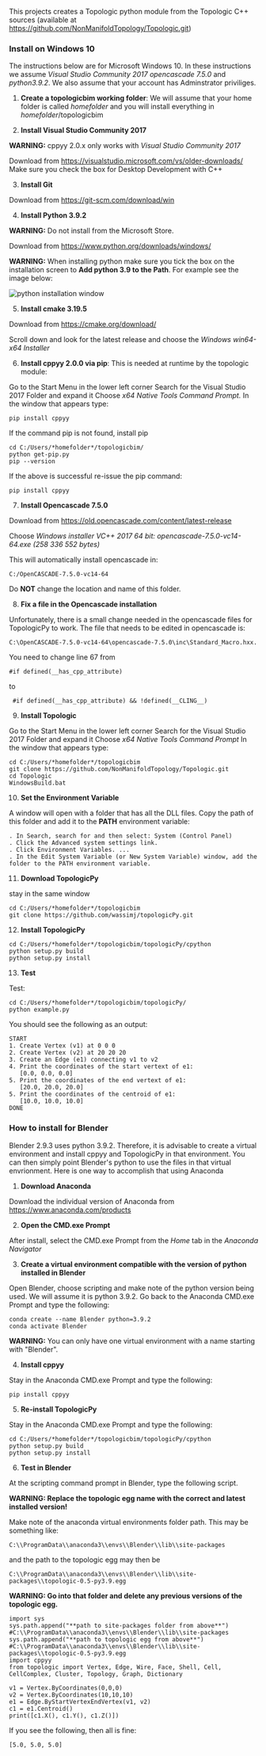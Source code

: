 This projects creates a Topologic python module from the Topologic C++ sources (available at https://github.com/NonManifoldTopology/Topologic.git)

### Install on Windows 10

The instructions below are for Microsoft Windows 10. In these instructions we assume *Visual Studio Community 2017* *opencascade 7.5.0* and *python3.9.2*. We also assume that your account has Adminstrator priviliges.

1. **Create a topologicbim working folder**: We will assume that your home folder is called *homefolder* and you will install everything in *homefolder*/topologicbim

2. **Install Visual Studio Community 2017**

**WARNING:** cppyy 2.0.x only works with *Visual Studio Community 2017* 

Download from https://visualstudio.microsoft.com/vs/older-downloads/
Make sure you check the box for Desktop Development with C++ 

3. **Install Git**

Download from https://git-scm.com/download/win

4. **Install Python 3.9.2**

**WARNING:** Do not install from the Microsoft Store.

Download from https://www.python.org/downloads/windows/

**WARNING:** When installing python make sure you tick the box on the installation screen to **Add python 3.9 to the Path**. For example see the image below:

![python installation window](https://www.techruzz.com/images/How_to_Download_and_Install_Python_3_on_windows_10.png)

5. **Install cmake 3.19.5**

Download from https://cmake.org/download/

Scroll down and look for the latest release and choose the *Windows win64-x64 Installer* 

6. **Install cppyy 2.0.0 via pip**: This is needed at runtime by the topologic module:

Go to the Start Menu in the lower left corner Search for the Visual Studio 2017 Folder and expand it Choose *x64 Native Tools Command Prompt.* In the window that appears type:
```
pip install cppyy
```
If the command pip is not found, install pip
```
cd C:/Users/*homefolder*/topologicbim/
python get-pip.py
pip --version
```
If the above is successful re-issue the pip command:
```
pip install cppyy
```

7. **Install Opencascade 7.5.0**

Download from https://old.opencascade.com/content/latest-release

Choose  *Windows installer VC++ 2017 64 bit: opencascade-7.5.0-vc14-64.exe (258 336 552 bytes)*

This will automatically install opencascade in:
```
C:/OpenCASCADE-7.5.0-vc14-64
```
Do **NOT** change the location and name of this folder.

8. **Fix a file in the Opencascade installation**

Unfortunately, there is a small change needed in the opencascade files for TopologicPy to work. The file that needs to be edited in opencascade is:
```
C:\OpenCASCADE-7.5.0-vc14-64\opencascade-7.5.0\inc\Standard_Macro.hxx.
```
You need to change line 67 from 
```
#if defined(__has_cpp_attribute)
```
to 
```
 #if defined(__has_cpp_attribute) && !defined(__CLING__)
```

9. **Install Topologic**

Go to the Start Menu in the lower left corner
Search for the Visual Studio 2017 Folder and expand it
Choose *x64 Native Tools Command Prompt*
In the window that appears type:
```
cd C:/Users/*homefolder*/topologicbim
git clone https://github.com/NonManifoldTopology/Topologic.git
cd Topologic
WindowsBuild.bat
```
10. **Set the Environment Variable**

A window will open with a folder that has all the DLL files. Copy the path of this folder and add it to the **PATH** environment variable:
```
. In Search, search for and then select: System (Control Panel)
. Click the Advanced system settings link.
. Click Environment Variables. ...
. In the Edit System Variable (or New System Variable) window, add the folder to the PATH environment variable.
```
11. **Download TopologicPy**

stay in the same window
```
cd C:/Users/*homefolder*/topologicbim
git clone https://github.com/wassimj/topologicPy.git
```
12. **Install TopologicPy**

```
cd C:/Users/*homefolder*/topologicbim/topologicPy/cpython
python setup.py build
python setup.py install
```

13. **Test**

Test:
```
cd C:/Users/*homefolder*/topologicbim/topologicPy/
python example.py
```
You should see the following as an output:
```
START
1. Create Vertex (v1) at 0 0 0
2. Create Vertex (v2) at 20 20 20
3. Create an Edge (e1) connecting v1 to v2
4. Print the coordinates of the start vertext of e1:
   [0.0, 0.0, 0.0]
5. Print the coordinates of the end vertext of e1:
   [20.0, 20.0, 20.0]
5. Print the coordinates of the centroid of e1:
   [10.0, 10.0, 10.0]
DONE
```
### How to install for Blender

Blender 2.9.3 uses python 3.9.2. Therefore, it is advisable to create a virtual environment and install cppyy and TopologicPy in that environment. You can then simply point Blender's python to use the files in that virtual envrionment. Here is one way to accomplish that using Anaconda

1. **Download Anaconda** 

Download the individual version of Anaconda from https://www.anaconda.com/products

2. **Open the CMD.exe Prompt**

After install, select the CMD.exe Prompt from the *Home* tab in the *Anaconda Navigator*

3. **Create a virtual environment compatible with the version of python installed in Blender**

Open Blender, choose scripting and make note of the python version being used. We will assume it is python 3.9.2. Go back to the Anaconda CMD.exe Prompt and type the following:

```
conda create --name Blender python=3.9.2
conda activate Blender
```
**WARNING:** You can only have one virtual environment with a name starting with "Blender".

4. **Install cppyy**

Stay in the Anaconda CMD.exe Prompt and type the following:

```
pip install cppyy
```

5. **Re-install TopologicPy**

Stay in the Anaconda CMD.exe Prompt and type the following:

```
cd C:/Users/*homefolder*/topologicbim/topologicPy/cpython
python setup.py build
python setup.py install
```
6. **Test in Blender**

At the scripting command prompt in Blender, type the following script.

**WARNING: Replace the topologic egg name with the correct and latest installed version!**

Make note of the anaconda virtual environments folder path. This may be something like:

```
C:\\ProgramData\\anaconda3\\envs\\Blender\\lib\\site-packages
```
and the path to the topologic egg may then be
```
C:\\ProgramData\\anaconda3\\envs\\Blender\\lib\\site-packages\\topologic-0.5-py3.9.egg
```
**WARNING: Go into that folder and delete any previous versions of the topologic egg.**
```
import sys
sys.path.append("**path to site-packages folder from above**") #C:\\ProgramData\\anaconda3\\envs\\Blender\\lib\\site-packages
sys.path.append("**path to topologic egg from above**") #C:\\ProgramData\\anaconda3\\envs\\Blender\\lib\\site-packages\\topologic-0.5-py3.9.egg
import cppyy
from topologic import Vertex, Edge, Wire, Face, Shell, Cell, CellComplex, Cluster, Topology, Graph, Dictionary

v1 = Vertex.ByCoordinates(0,0,0)
v2 = Vertex.ByCoordinates(10,10,10)
e1 = Edge.ByStartVertexEndVertex(v1, v2)
c1 = e1.Centroid()
print([c1.X(), c1.Y(), c1.Z()])
```

If you see the following, then all is fine:

```
[5.0, 5.0, 5.0]
```
